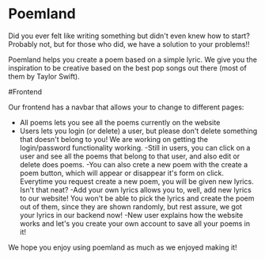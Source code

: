 # Poemland

Did you ever felt like writing something but didn't even knew how to start? Probably not, but for those who did, we have a solution to your problems!!

Poemland helps you create a poem based on a simple lyric. We give you the inspiration to be creative based on the best pop songs out there (most of them by Taylor Swift).


#Frontend


Our frontend has a navbar that allows your to change to different pages: 
- All poems lets you see all the poems currently on the website 
- Users lets you login (or delete) a user, but please don't delete something that doesn't belong to you! We are working on getting the login/password functionality working. 
  -Still in users, you can click on a user and see all the poems that belong to that user, and also edit or delete does poems.
  -You can also crete a new poem with the create a poem button, which will appear or disappear it's form on click. Everytime you request create a new poem, you will be given new lyrics. Isn't that neat?
 -Add your own lyrics allows you to, well, add new lyrics to our website! You won't be able to pick the lyrics and create the poem out of them, since they are shown randomly, but rest assure, we got your lyrics in our backend now!
 -New user explains how the website works and let's you create your own account to save all your poems in it!
 
 
 
 We hope you enjoy using poemland as much as we enjoyed making it!
  
